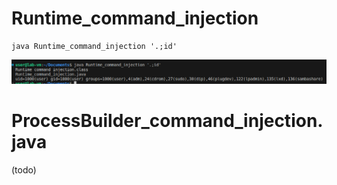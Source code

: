 # Runtime_command_injection
```shell
java Runtime_command_injection '.;id'
```
![Alt text](image.png)

# ProcessBuilder_command_injection.java
(todo)

